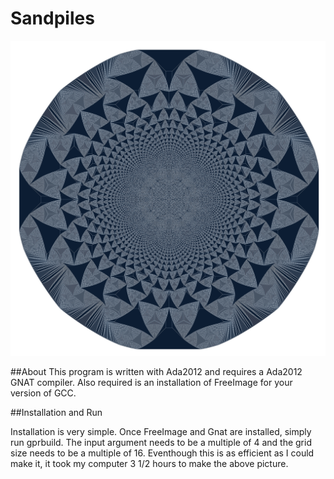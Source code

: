 # Sandpiles

![Screenshot](OUT-5000000.png)

##About
This program is written with Ada2012 and requires a Ada2012 GNAT compiler. Also required is an installation of FreeImage for your version of GCC.

##Installation and Run

Installation is very simple. Once FreeImage and Gnat are installed, simply run gprbuild. The input argument needs to be a multiple of 4 and the grid size needs to be a multiple of 16. Eventhough this is as efficient as I could make it, it took my computer 3 1/2 hours to make the above picture.